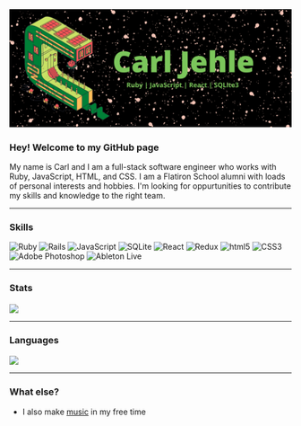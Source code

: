 <img src="CJlogo2.png" alt="banner" />

### Hey! Welcome to my GitHub page

My name is Carl and I am a full-stack software engineer who works with Ruby, JavaScript, HTML, and CSS. I am a Flatiron School alumni with loads of personal interests and hobbies. I'm looking for oppurtunities to contribute my skills and knowledge to the right team. 

---
### Skills
<p>
<img alt="Ruby" src="https://img.shields.io/badge/Ruby-030303?logo=Ruby&style=flat-square&logoColor=CC342D" />
<img alt="Rails" src="https://img.shields.io/badge/Ruby on Rails-030303?logo=Ruby on Rails&style=flat-square&logoColor=CC0000" />
<img alt="JavaScript" src="https://img.shields.io/badge/JavaScript-030303?logo=JavaScript&style=flat-square&logoColor=F7DF1E" />
<img alt="SQLite" src="https://img.shields.io/badge/SQLite-030303?logo=SQLite&style=flat-square&logoColor=003B57" />
<img alt="React" src="https://img.shields.io/badge/React-030303?logo=React&style=flat-square&logoColor=#61DAFB" />
<img alt="Redux" src="https://img.shields.io/badge/Redux-030303?logo=Redux&style=flat-square&logoColor=764ABC" />
<img alt="html5" src="https://img.shields.io/badge/HTML5-030303?logo=HTML5&style=flat-square&logoColor=E34F26" />
<img alt="CSS3" src="https://img.shields.io/badge/CSS3-030303?logo=CSS3&style=flat-square&logoColor=1572B6" />
<img alt="Adobe Photoshop" src="https://img.shields.io/badge/Adobe Photoshop-030303?logo=Adobe Photoshop&style=flat-square&logoColor=#31A8FF" />
<img alt="Ableton Live" src="https://img.shields.io/badge/Ableton Live-030303?logo=Ableton Live&style=flat-square&logoColor=#000000" />
</p>

---

### Stats
<img align="center" src="https://github-readme-stats.vercel.app/api?username=Carlj0666&count_private=true&title_color=008037&icon_color=FF5757&bg_color=21232E&border_color=FFBD59&locale=en&text_color=7BC65B&custom_title=Carl's+GitHub+Stats&show_icons=true" />

---

### Languages

<img align="center" src="https://github-readme-stats.vercel.app/api/top-langs/?username=Carlj0666&count_private=true&title_color=008037&icon_color=FF5757&bg_color=21232E&border_color=FFBD59&locale=en&text_color=7BC65B&custom_title=Carl's+Languages&show_icons=true&layout=compact"/>

---

### What else?
- I also make <a target="_blank" rel="noopener noreferrer" href="https://archo-logic1.bandcamp.com/">music</a> in my free time

